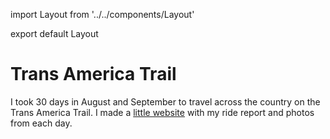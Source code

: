 import Layout from '../../components/Layout'

export default Layout

# Trans America Trail

I took 30 days in August and September to travel across the country on the Trans America Trail. I made a [little website](https://tat.honkytonk.in) with my ride report and photos from each day.
